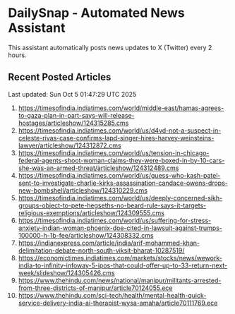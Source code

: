 # DailySnap - Automated News Assistant

This assistant automatically posts news updates to X (Twitter) every 2 hours.

## Recent Posted Articles

Last updated: Sun Oct  5 01:47:29 UTC 2025

1. https://timesofindia.indiatimes.com/world/middle-east/hamas-agrees-to-gaza-plan-in-part-says-will-release-hostages/articleshow/124315285.cms
2. https://timesofindia.indiatimes.com/world/us/d4vd-not-a-suspect-in-celeste-rivas-case-confirms-lapd-singer-hires-harvey-weinsteins-lawyer/articleshow/124312872.cms
3. https://timesofindia.indiatimes.com/world/us/tension-in-chicago-federal-agents-shoot-woman-claims-they-were-boxed-in-by-10-cars-she-was-an-armed-threat/articleshow/124312489.cms
4. https://timesofindia.indiatimes.com/world/us/guess-who-kash-patel-sent-to-investigate-charlie-kirks-assassination-candace-owens-drops-new-bombshell/articleshow/124310229.cms
5. https://timesofindia.indiatimes.com/world/us/deeply-concerned-sikh-groups-object-to-pete-hegseths-no-beard-rule-says-it-targets-religious-exemptions/articleshow/124309555.cms
6. https://timesofindia.indiatimes.com/world/us/suffering-for-stress-anxiety-indian-woman-phoenix-doe-cited-in-lawsuit-against-trumps-100000-h-1b-fee/articleshow/124308332.cms
7. https://indianexpress.com/article/india/arif-mohammed-khan-delimitation-debate-north-south-viksit-bharat-10287519/
8. https://economictimes.indiatimes.com/markets/stocks/news/wework-india-to-infinity-infoway-5-ipos-that-could-offer-up-to-33-return-next-week/slideshow/124305426.cms
9. https://www.thehindu.com/news/national/manipur/militants-arrested-from-three-districts-of-manipur/article70124055.ece
10. https://www.thehindu.com/sci-tech/health/mental-health-quick-service-delivery-india-ai-therapist-wysa-amaha/article70111769.ece
